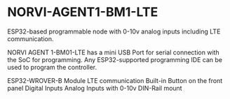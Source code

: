 # NORVI-AGENT1-BM1-LTE
ESP32-based programmable node with 0-10v analog inputs including LTE communication.

NORVI AGENT 1-BM01-LTE has a mini USB Port for serial connection with the SoC for programming. 
Any ESP32-supported programming IDE can be used to program the controller.

ESP32-WROVER-B Module
LTE communication
Built-in Button on the front panel
Digital Inputs
Analog Inputs with 0-10v
DIN-Rail mount


